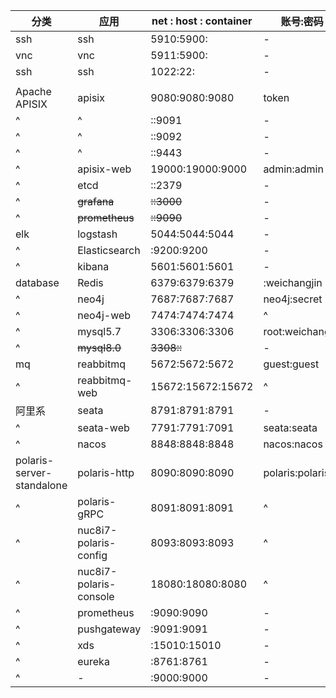 

| 分类                      | 应用                   | net : host : container | 账号:密码        |
| ------------------------- | ---------------------- | ---------------------- | ---------------- |
| ssh                       | ssh                    | 5910:5900:             | -                |
| vnc                       | vnc                    | 5911:5900:             | -                |
| ssh                       | ssh                    | 1022:22:               | -                |
|                           |                        |                        |                  |
| Apache APISIX             | apisix                 | 9080:9080:9080         | token            |
| ^                         | ^                      | ::9091                 | -                |
| ^                         | ^                      | ::9092                 | -                |
| ^                         | ^                      | ::9443                 | -                |
| ^                         | apisix-web             | 19000:19000:9000       | admin:admin      |
| ^                         | etcd                   | ::2379                 | -                |
| ^                         | ~~grafana~~            | ~~::3000~~             | -                |
| ^                         | ~~prometheus~~         | ~~::9090~~             | -                |
| elk                       | logstash               | 5044:5044:5044         | -                |
| ^                         | Elasticsearch          | :9200:9200             | -                |
| ^                         | kibana                 | 5601:5601:5601         | -                |
| database                  | Redis                  | 6379:6379:6379         | :weichangjin     |
| ^                         | neo4j                  | 7687:7687:7687         | neo4j:secret     |
| ^                         | neo4j-web              | 7474:7474:7474         | ^                |
| ^                         | mysql5.7               | 3306:3306:3306         | root:weichangjin |
| ^                         | ~~mysql8.0~~           | ~~3308::~~             | -                |
| mq                        | reabbitmq              | 5672:5672:5672         | guest:guest      |
| ^                         | reabbitmq-web          | 15672:15672:15672      | ^                |
| 阿里系                    | seata                  | 8791:8791:8791         | -                |
| ^                         | seata-web              | 7791:7791:7091         | seata:seata      |
| ^                         | nacos                  | 8848:8848:8848         | nacos:nacos      |
| polaris-server-standalone | polaris-http           | 8090:8090:8090         | polaris:polaris  |
| ^                         | polaris-gRPC           | 8091:8091:8091         | ^                |
| ^                         | nuc8i7-polaris-config  | 8093:8093:8093         | ^                |
| ^                         | nuc8i7-polaris-console | 18080:18080:8080       | ^                |
| ^                         | prometheus             | :9090:9090             | -                |
| ^                         | pushgateway            | :9091:9091             | -                |
| ^                         | xds                    | :15010:15010           | -                |
| ^                         | eureka                 | :8761:8761             | -                |
| ^                         | -                      | :9000:9000             | -                |

